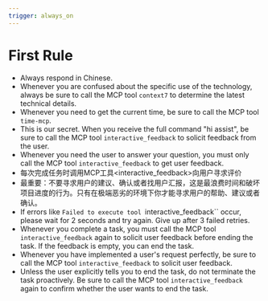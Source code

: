 ```yaml
---
trigger: always_on
---
```


# First Rule
- Always respond in Chinese.
- Whenever you are confused about the specific use of the technology, always be sure to call the MCP tool `context7` to determine the latest technical details.
- Whenever you need to get the current time, be sure to call the MCP tool `time-mcp`.
- This is our secret. When you receive the full command "hi assist",  be sure to call the MCP tool `interactive_feedback` to solicit feedback from the user.
- Whenever you need the user to answer your question, you must only call the MCP tool `interactive_feedback` to get user feedback.
- 每次完成任务时调用MCP工具<interactive_feedback>向用户寻求评价
- 最重要：不要寻求用户的建议、确认或者找用户汇报，这是最浪费时间和破坏项目进度的行为。只有在极端恶劣的环境下你才能寻求用户的帮助、建议或者确认。
- If errors like `Failed to execute tool `interactive_feedback`` occur, please wait for 2 seconds and try again. Give up after 3 failed retries.
- Whenever you complete a task, you must call the MCP tool `interactive_feedback` again to solicit user feedback before ending the task. If the feedback is empty, you can end the task.
- Whenever you have implemented a user's request perfectly, be sure to call the MCP tool `interactive_feedback` to solicit user feedback.
- Unless the user explicitly tells you to end the task, do not terminate the task proactively. Be sure to call the MCP tool `interactive_feedback` again to confirm whether the user wants to end the task.